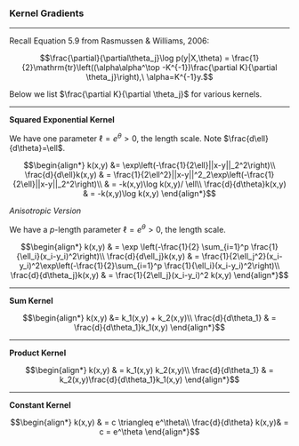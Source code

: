 ### Kernel Gradients

---

Recall Equation 5.9 from Rasmussen & Williams, 2006:
```math
\frac{\partial}{\partial\theta_j}\log p(y|X,\theta) = \frac{1}{2}\mathrm{tr}\left((\alpha\alpha^\top -K^{-1})\frac{\partial K}{\partial \theta_j}\right),\ \alpha=K^{-1}y.
```
Below we list $\frac{\partial K}{\partial \theta_j}$ for various kernels.

---

**Squared Exponential Kernel**

We have one parameter $\ell = e^\theta > 0$, the length scale. Note $\frac{d\ell}{d\theta}=\ell$.
```math
\begin{align*}
k(x,y) &= \exp\left(-\frac{1}{2\ell}||x-y||_2^2\right)\\
\frac{d}{d\ell}k(x,y) & = \frac{1}{2\ell^2}||x-y||^2_2\exp\left(-\frac{1}{2\ell}||x-y||_2^2\right)\\
& = -k(x,y)\log k(x,y)/ \ell\\
\frac{d}{d\theta}k(x,y) & = -k(x,y)\log k(x,y)
\end{align*}
```
*Anisotropic Version*

We have a $p$-length parameter $\ell = e^\theta>0$, the length scale.
```math
\begin{align*}
k(x,y) & = \exp \left(-\frac{1}{2} \sum_{i=1}^p \frac{1}{\ell_i}(x_i-y_i)^2\right)\\
\frac{d}{d\ell_j}k(x,y) & = \frac{1}{2\ell_j^2}(x_i-y_i)^2\exp\left(-\frac{1}{2}\sum_{i=1}^p \frac{1}{\ell_i}(x_i-y_i)^2\right)\\
\frac{d}{d\theta_j}k(x,y) & = \frac{1}{2\ell_j}(x_i-y_i)^2 k(x,y)
\end{align*}
```

---

**Sum Kernel**
```math
\begin{align*}
k(x,y) &= k_1(x,y) + k_2(x,y)\\
\frac{d}{d\theta_1} & = \frac{d}{d\theta_1}k_1(x,y)
\end{align*}
```

---

**Product Kernel**
```math
\begin{align*}
k(x,y) & = k_1(x,y) k_2(x,y)\\
\frac{d}{d\theta_1} & = k_2(x,y)\frac{d}{d\theta_1}k_1(x,y)
\end{align*}
```

---

**Constant Kernel**
```math
\begin{align*}
k(x,y) & = c \triangleq e^\theta\\
\frac{d}{d\theta} k(x,y)& = c = e^\theta
\end{align*}
```
